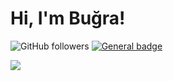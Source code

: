 # Hi, I'm Buğra!

![GitHub followers](https://img.shields.io/github/followers/BugraOmursunn?style=social)
[![General badge](https://img.shields.io/badge/<SUBJECT>-<STATUS>-<COLOR>.svg)](https://www.linkedin.com/in/bugraomursun/)


<p align=”center”>
<a href=”https://www.linkedin.com/in/bugraomursun/”>
<img src=”https://img.shields.io/badge/LinkedIn-0077B5?style=for-the-badge&logo=linkedin&logoColor=white">
</a>
</p>
                                                                                                     
